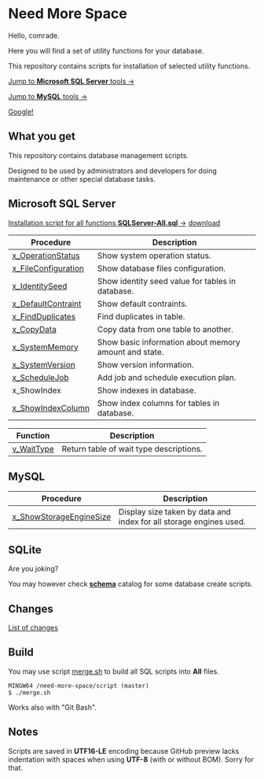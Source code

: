 ﻿<!--
<style>
table {
    width: 100%;
}
.table-20 table td:first-child  { width: 20%; min-width: 150px; }
</style>
-->
Need More Space
===============

Hello, comrade. 

Here you will find a set of utility functions for your database.

This repository contains scripts for installation of selected utility functions.

[Jump to **Microsoft SQL Server** tools →](docs/source/sqlserver.md)

[Jump to **MySQL** tools →](docs/source/mysql.md)

[Google!](https://www.google.com/search?q=need+more+space&tbm=isch)

What you get
------------

This repository contains database management scripts.

Designed to be used by administrators and developers for doing maintenance or other special database tasks.

## Microsoft SQL Server ##

[Installation script for all functions **SQLServer-All.sql** →](sql/SQLServer-All.sql)
[download](https://raw.githubusercontent.com/zoltraks/need-more-space/master/sql/SQLServer-All.sql)

<div class="table-20">

| Procedure | Description |
| --------- | ----------- |
| [x_OperationStatus](docs/source/sqlserver.md#operation-status) | Show system operation status. |
| [x_FileConfiguration](docs/source/sqlserver.md#file-configuration) | Show database files configuration. |
| [x_IdentitySeed](docs/source/sqlserver.md#identity-seed) | Show identity seed value for tables in database. |
| [x_DefaultContraint](docs/source/sqlserver.md#default-constraint) | Show default contraints. |
| [x_FindDuplicates](docs/source/sqlserver.md#find-duplicates) | Find duplicates in table. |
| [x_CopyData](docs/source/sqlserver.md#copy-data) | Copy data from one table to another. |
| [x_SystemMemory](docs/source/sqlserver.md#system-memory) | Show basic information about memory amount and state. |
| [x_SystemVersion](docs/source/sqlserver.md#system-version) | Show version information. |
| [x_ScheduleJob](docs/source/sqlserver.md#schedule-job) | Add job and schedule execution plan. |
| x_ShowIndex |  Show indexes in database. |
| [x_ShowIndexColumn](docs/source/sqlserver.md#show-index-column) | Show index columns for tables in database. |

</div>

<div class="table-20">

| Function | Description |
| -------- | ----------- |
| [v_WaitType](docs/source/sqlserver.md#wait-types) | Return table of wait type descriptions. |

</div>

## MySQL ##

<div class="table-20">

| Procedure | Description |
| --------- | ----------- |
| [x_ShowStorageEngineSize](docs/source/mysql.md#show-storage-engine-size) | Display size taken by data and index for all storage engines used. |

</div>

## SQLite ##

Are you joking?

You may however check [**schema**](schema/) catalog for some database create scripts.


Changes
-------

[List of changes](CHANGES.md)

Build
-----

You may use script [merge.sh](script/merge.sh) to build all SQL scripts into **All** files.

```
MINGW64 /need-more-space/script (master)
$ ./merge.sh
```

Works also with "Git Bash".

Notes
-----

Scripts are saved in **UTF16-LE** encoding because GitHub preview lacks indentation with spaces when using **UTF-8** (with or without BOM). 
Sorry for that.
